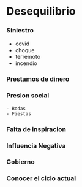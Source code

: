 # Desequilibrio

### Siniestro
- covid
- choque
- terremoto
- incendio

### Prestamos de dinero

### Presion social
	- Bodas
	- Fiestas

### Falta de inspiracion

### Influencia Negativa

### Gobierno

### Conocer el ciclo actual
